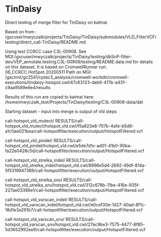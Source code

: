 # TinDaisy 

Direct testing of merge filter for TinDaisy on katmai

Based on 
from : /gscuser/mwyczalk/projects/TinDaisy/TinDaisy/submodules/VLD_FilterVCF/testing/direct_call-TinDaisy/README.md

Using test CCRCC case C3L-00908.
See MGI:/gscuser/mwyczalk/projects/TinDaisy/testing/dbSnP-filter-dev/VEP_annotate.testing.C3L-00908/testing/README.data.md
for details on this dataset.  It is based on CromwellRunner run: 06_CCRCC.HotSpot.20200511
Path on MGI: /gscmnt/gc2541/cptac3_analysis/cromwell-workdir/cromwell-executions/tindaisy-hotspot.cwl/47c63123-dab6-417b-a431-c9aa9589e6e4/results

Results of this run are copied to katmai here:
/home/mwyczalk_test/Projects/TinDaisy/testing/C3L-00908-data/dat

Starting dataset - input into merge is output of vld steps

call-hotspot_vld_mutect/
RESULTS/call-hotspot_vld_mutect/hotspot_vld.cwl/f5a823e8-707b-4a1e-b5d6-a1c0ae021bea/call-hotspotfilter/execution/output/HotspotFiltered.vcf

call-hotspot_vld_pindel/
RESULTS/call-hotspot_vld_pindel/hotspot_vld.cwl/e5de7d1c-ad01-41b0-90ba-fa22e0428c5d/call-hotspotfilter/execution/output/HotspotFiltered.vcf

call-hotspot_vld_strelka_indel/
RESULTS/call-hotspot_vld_strelka_indel/hotspot_vld.cwl/8996e5d4-2692-49df-814a-5f5319947369/call-hotspotfilter/execution/output/HotspotFiltered.vcf

call-hotspot_vld_strelka_snv/
RESULTS/call-hotspot_vld_strelka_snv/hotspot_vld.cwl/312c678b-11be-416e-935f-227ae03386e1/call-hotspotfilter/execution/output/HotspotFiltered.vcf

call-hotspot_vld_varscan_indel/
RESULTS/call-hotspot_vld_varscan_indel/hotspot_vld.cwl/e0cef30e-1d27-40ad-8f1c-18d1e3a291b7/call-hotspotfilter/execution/output/HotspotFiltered.vcf

call-hotspot_vld_varscan_snv/
RESULTS/call-hotspot_vld_varscan_snv/hotspot_vld.cwl/27ac9be3-7575-4477-8f85-5d3652992ee9/call-hotspotfilter/execution/output/HotspotFiltered.vcf
